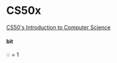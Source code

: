 # CS50x

[CS50's Introduction to Computer Science](https://learning.edx.org/course/course-v1:HarvardX+CS50+X/home)



#### bit

💡 = 1
